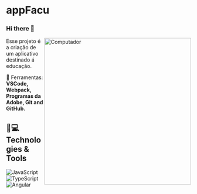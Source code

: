 # appFacu
### Hi there 👋
<img src="https://github.com/black-droid/AVA-ForBrain/blob/main/src/assets/logo%20brain%20branco.png" min-width="400px" max-width="400px" width="400px" align="right" alt="Computador">

<p align="left"> 
  Esse projeto é a criação de um aplicativo destinado á educação.
</p>

<p align="left">
  💼 Ferramentas: <strong>VSCode, Webpack, Programas da Adobe, Git and GitHub.</strong>
</p>





## 🚀💻 Technologies & Tools

![JavaScript](https://img.shields.io/badge/-JavaScript-yellow?style=flat-square&logo=javascript)
![TypeScript](https://img.shields.io/badge/-TypeScript-blue?style=flat-square&logo=typescript)
![Angular](https://img.shields.io/badge/-Angular-red?style=flat-square&logo=angular)


